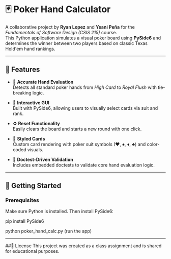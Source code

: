 # 🃏 Poker Hand Calculator

A collaborative project by **Ryan Lopez** and **Ysani Peña** for the _Fundamentals of Software Design (CSIS 215)_ course.  
This Python application simulates a visual poker board using **PySide6** and determines the winner between two players based on classic Texas Hold'em hand rankings.

---

## 📌 Features

- 🧮 **Accurate Hand Evaluation**  
  Detects all standard poker hands from _High Card_ to _Royal Flush_ with tie-breaking logic.

- 🎴 **Interactive GUI**  
  Built with PySide6, allowing users to visually select cards via suit and rank.

- ♻️ **Reset Functionality**  
  Easily clears the board and starts a new round with one click.

- 🎨 **Styled Cards**  
  Custom card rendering with poker suit symbols (♥, ♠, ♦, ♣) and color-coded visuals.

- 🧪 **Doctest-Driven Validation**  
  Includes embedded doctests to validate core hand evaluation logic.

---

## 🚀 Getting Started

### Prerequisites

Make sure Python is installed. Then install PySide6:

pip install PySide6

python poker_hand_calc.py (run the app)

---
##📜 License
This project was created as a class assignment and is shared for educational purposes.

